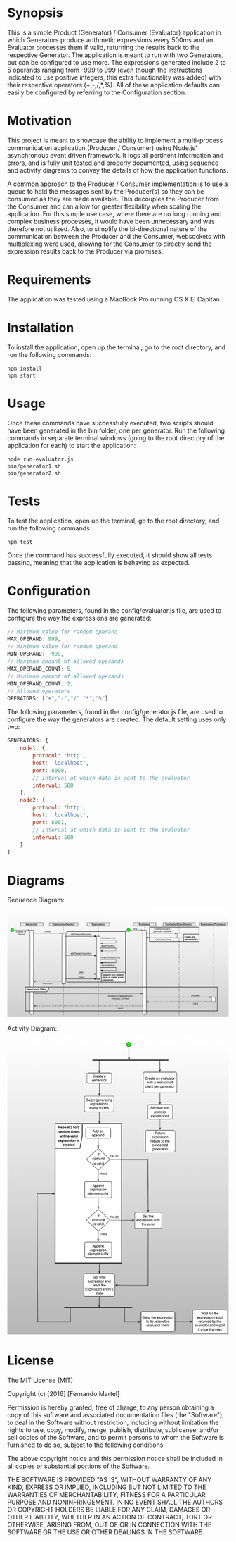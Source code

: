 # Synopsis

This is a simple Product (Generator) / Consumer (Evaluator) application in which Generators produce arithmetic expressions every 500ms and an Evaluator processes them if valid, returning the results back to the respective Generator. The application is meant to run with two Generators, but can be configured to use more. The expressions generated include 2 to 5 operands ranging from -999 to 999 (even though the instructions indicated to use positive integers, this extra functionality was added) with their respective operators (+,-,/,*,%). All of these application defaults can easily be configured by referring to the Configuration section.

# Motivation

This project is meant to showcase the ability to implement a multi-process communication application (Producer / Consumer) using Node.js' asynchronous event driven framework. It logs all pertinent information and errors, and is fully unit tested and properly documented, using sequence and activity diagrams to convey the details of how the application functions.

A common approach to the Producer / Consumer implementation is to use a queue to hold the messages sent by the Producer(s) so they can be consumed as they are made available. This decouples the Producer from the Consumer and can allow for greater flexibility when scaling the application. For this simple use case, where there are no long running and complex business processes, it would have been unnecessary and was therefore not utilized. Also, to simplify the bi-directional nature of the communication between the Producer and the Consumer, websockets with multiplexing were used, allowing for the Consumer to directly send the expression results back to the Producer via promises.

# Requirements

The application was tested using a MacBook Pro running OS X El Capitan.

# Installation

To install the application, open up the terminal, go to the root directory, and run the following commands:

```shell
npm install
npm start
```

# Usage

Once these commands have successfully executed, two scripts should have been generated in the bin folder, one per generator.
Run the following commands in separate terminal windows (going to the root directory of the application for each) to start the application:

```shell
node run-evaluator.js
bin/generator1.sh
bin/generator2.sh
```

# Tests

To test the application, open up the terminal, go to the root directory, and run the following commands:

```shell
npm test
```

Once the command has successfully executed, it should show all tests passing, meaning that the application is behaving as expected.

# Configuration

The following parameters, found in the config/evaluator.js file, are used to configure the way the expressions are generated:

```javascript
// Maximum value for random operand
MAX_OPERAND: 999,
// Minimum value for random operand
MIN_OPERAND: -999,
// Maximum amount of allowed operands
MAX_OPERAND_COUNT: 5,
// Minimum amount of allowed operands
MIN_OPERAND_COUNT: 2,
// Allowed operators
OPERATORS: ["+","-","/","*","%"]
```

The following parameters, found in the config/generator.js file, are used to configure the way the generators are created. The default setting uses only two:

```javascript
GENERATORS: {
	node1: {
		protocol: 'http',
		host: 'localhost',
		port: 8000,
		// Interval at which data is sent to the evaluator
		interval: 500
	},
	node2: {
		protocol: 'http',
		host: 'localhost',
		port: 8001,
		// Interval at which data is sent to the evaluator
		interval: 500
	}
}
```

# Diagrams

Sequence Diagram:

![alt tag](https://raw.githubusercontent.com/fermartel/ProducerConsumer/master/ProducerConsumerSequenceDiagram.png)

Activity Diagram:

![alt tag](https://raw.githubusercontent.com/fermartel/ProducerConsumer/master/ProducerConsumerActivityDiagram.png)

# License

The MIT License (MIT)

Copyright (c) [2016] [Fernando Martel]

Permission is hereby granted, free of charge, to any person obtaining a copy
of this software and associated documentation files (the "Software"), to deal
in the Software without restriction, including without limitation the rights
to use, copy, modify, merge, publish, distribute, sublicense, and/or sell
copies of the Software, and to permit persons to whom the Software is
furnished to do so, subject to the following conditions:

The above copyright notice and this permission notice shall be included in all
copies or substantial portions of the Software.

THE SOFTWARE IS PROVIDED "AS IS", WITHOUT WARRANTY OF ANY KIND, EXPRESS OR
IMPLIED, INCLUDING BUT NOT LIMITED TO THE WARRANTIES OF MERCHANTABILITY,
FITNESS FOR A PARTICULAR PURPOSE AND NONINFRINGEMENT. IN NO EVENT SHALL THE
AUTHORS OR COPYRIGHT HOLDERS BE LIABLE FOR ANY CLAIM, DAMAGES OR OTHER
LIABILITY, WHETHER IN AN ACTION OF CONTRACT, TORT OR OTHERWISE, ARISING FROM,
OUT OF OR IN CONNECTION WITH THE SOFTWARE OR THE USE OR OTHER DEALINGS IN THE
SOFTWARE.